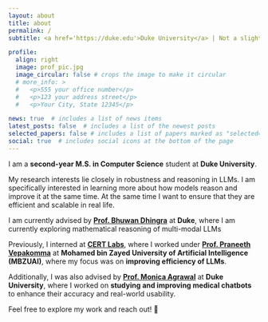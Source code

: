 ```yaml
---
layout: about
title: about
permalink: /
subtitle: <a href='https://duke.edu'>Duke University</a> | Not a slightest clue in life

profile:
  align: right
  image: prof_pic.jpg
  image_circular: false # crops the image to make it circular
  # more_info: >
  #   <p>555 your office number</p>
  #   <p>123 your address street</p>
  #   <p>Your City, State 12345</p>

news: true  # includes a list of news items
latest_posts: false  # includes a list of the newest posts
selected_papers: false # includes a list of papers marked as "selected={true}"
social: true  # includes social icons at the bottom of the page
---
```

I am a **second-year M.S. in Computer Science** student at **Duke University**. 

My research interests lie closely in robustness and reasoning in LLMs. I am specifically interested in learning more about how models reason and improve it at the same time. At the same time I want to ensure that they are efficient and scalable in real life.

I am currently advised by **[Prof. Bhuwan Dhingra](https://users.cs.duke.edu/~bdhingra/)** at **Duke**, where I am currently exploring mathematical reasoning of multi-modal LLMs

Previously, I interned at **[CERT Labs](https://github.com/CERT-Lab)**, where I worked under **[Prof. Praneeth Vepakomma](https://sites.mit.edu/praneeth/)** at **Mohamed bin Zayed University of Artificial Intelligence (MBZUAI)**, where my focus was on **improving efficiency of LLMs**.  

Additionally, I was also advised by **[Prof. Monica Agrawal](https://www.monicaagrawal.com/)** at **Duke University**, where I worked on **studying and improving medical chatbots** to enhance their accuracy and real-world usability.  

Feel free to explore my work and reach out! 🚀  

